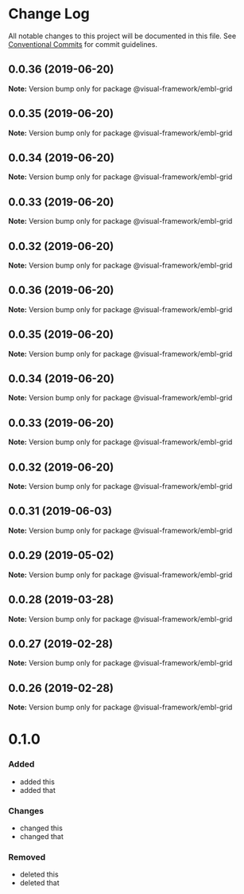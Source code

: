 # Change Log

All notable changes to this project will be documented in this file.
See [Conventional Commits](https://conventionalcommits.org) for commit guidelines.

## 0.0.36 (2019-06-20)

**Note:** Version bump only for package @visual-framework/embl-grid





## 0.0.35 (2019-06-20)

**Note:** Version bump only for package @visual-framework/embl-grid





## 0.0.34 (2019-06-20)

**Note:** Version bump only for package @visual-framework/embl-grid





## 0.0.33 (2019-06-20)

**Note:** Version bump only for package @visual-framework/embl-grid





## 0.0.32 (2019-06-20)

**Note:** Version bump only for package @visual-framework/embl-grid





## 0.0.36 (2019-06-20)

**Note:** Version bump only for package @visual-framework/embl-grid





## 0.0.35 (2019-06-20)

**Note:** Version bump only for package @visual-framework/embl-grid





## 0.0.34 (2019-06-20)

**Note:** Version bump only for package @visual-framework/embl-grid





## 0.0.33 (2019-06-20)

**Note:** Version bump only for package @visual-framework/embl-grid





## 0.0.32 (2019-06-20)

**Note:** Version bump only for package @visual-framework/embl-grid





## 0.0.31 (2019-06-03)

**Note:** Version bump only for package @visual-framework/embl-grid





## 0.0.29 (2019-05-02)

**Note:** Version bump only for package @visual-framework/embl-grid





## 0.0.28 (2019-03-28)

**Note:** Version bump only for package @visual-framework/embl-grid





## 0.0.27 (2019-02-28)

**Note:** Version bump only for package @visual-framework/embl-grid





## 0.0.26 (2019-02-28)

**Note:** Version bump only for package @visual-framework/embl-grid





# 0.1.0

### Added
- added this
- added that

### Changes

- changed this
- changed that

### Removed

- deleted this
- deleted that
